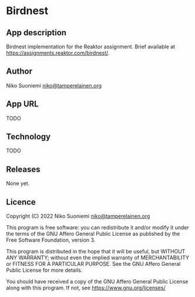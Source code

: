 # Birdnest

## App description

Birdnest implementation for the Reaktor assignment. Brief available at <https://assignments.reaktor.com/birdnest/>.

## Author

Niko Suoniemi <niko@tamperelainen.org>

## App URL

TODO

## Technology

TODO

## Releases

None yet.

## Licence

Copyright (C) 2022 Niko Suoniemi <niko@tamperelainen.org>

This program is free software: you can redistribute it and/or modify it under the terms of the GNU Affero General Public License as published by the Free Software Foundation, version 3.

This program is distributed in the hope that it will be useful, but WITHOUT ANY WARRANTY; without even the implied warranty of MERCHANTABILITY or FITNESS FOR A PARTICULAR PURPOSE. See the GNU Affero General Public License for more details.

You should have received a copy of the GNU Affero General Public License along with this program. If not, see <https://www.gnu.org/licenses/>
